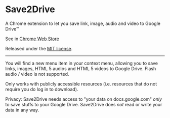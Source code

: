 Save2Drive
====

A Chrome extension to let you save link, image, audio and video to Google Drive™

See in [Chrome Web Store](https://chrome.google.com/webstore/detail/deoibeabfchdpckcmamaadeccohilbkp)

Released under the [MIT license](http://www.opensource.org/licenses/MIT).


- - - - -


You will find a new menu item in your context menu, allowing you to save links, images, HTML 5 audios and HTML 5 videos to Google Drive. Flash audio / video is not supported.

Only works with publicly accessible resources (i.e. resources that do not require you do log in to download).

Privacy: Save2Drive needs access to "your data on docs.google.com" *only* to save stuffs to your Google Drive. Save2Drive does *not* read or write your data in any way.
